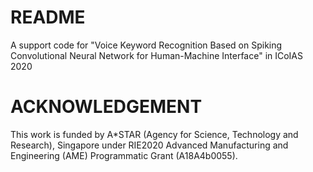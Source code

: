 # README
A support code for "Voice Keyword Recognition Based on Spiking  Convolutional Neural Network for Human-Machine Interface" in ICoIAS 2020

# ACKNOWLEDGEMENT 
This work is funded by A*STAR (Agency for Science, Technology and Research), Singapore under RIE2020 Advanced Manufacturing and Engineering (AME) Programmatic Grant (A18A4b0055). 
